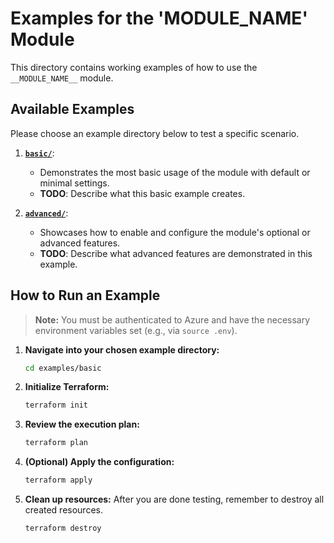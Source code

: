 # Examples for the '**MODULE_NAME**' Module

This directory contains working examples of how to use the `__MODULE_NAME__` module.

## Available Examples

Please choose an example directory below to test a specific scenario.

1.  **[`basic/`](./basic/main.tf)**:

    - Demonstrates the most basic usage of the module with default or minimal settings.
    - **TODO**: Describe what this basic example creates.

2.  **[`advanced/`](./advanced/main.tf)**:
    - Showcases how to enable and configure the module's optional or advanced features.
    - **TODO**: Describe what advanced features are demonstrated in this example.

## How to Run an Example

> **Note:** You must be authenticated to Azure and have the necessary environment variables set (e.g., via `source .env`).

1.  **Navigate into your chosen example directory:**

    ```bash
    cd examples/basic
    ```

2.  **Initialize Terraform:**

    ```bash
    terraform init
    ```

3.  **Review the execution plan:**

    ```bash
    terraform plan
    ```

4.  **(Optional) Apply the configuration:**

    ```bash
    terraform apply
    ```

5.  **Clean up resources:**
    After you are done testing, remember to destroy all created resources.
    ```bash
    terraform destroy
    ```
